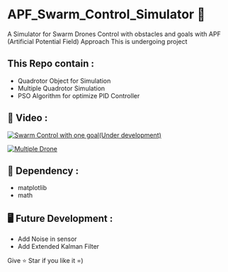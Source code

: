 # APF_Swarm_Control_Simulator :helicopter:
A Simulator for Swarm Drones Control with obstacles and goals with APF (Artificial Potential Field) Approach
This is undergoing project

## This Repo contain :
- Quadrotor Object for Simulation
- Multiple Quadrotor Simulation
- PSO Algorithm for optimize PID Controller

## :movie_camera: Video :
[![Swarm Control with one goal(Under development)](https://img.youtube.com/vi/Tde_2Lo7RW8/1.jpg)](https://youtu.be/Tde_2Lo7RW8)

[![Multiple Drone](https://img.youtube.com/vi/Tde_2Lo7RW8/1.jpg)](https://youtu.be/FwJYRlpA0gw)

## :bread: Dependency :

- matplotlib
- math

## :desktop_computer: Future Development :
- Add Noise in sensor
- Add Extended Kalman Filter

Give :star: Star if you like it =)